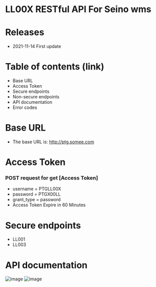# LL00X RESTful API For Seino wms
# Releases
* 2021-11-14 First update
# Table of contents (link)
* Base URL
* Access Token
* Secure endpoints
* Non-secure endpoints
* API documentation
* Error codes
# Base URL
* The base URL is: http://ptg.somee.com
# Access Token
### POST request for get [Access Token]
* username = PTGLL00X
* password = PTGX00LL
* grant_type = password
* Access Token Expire in 60 Minutes
# Secure endpoints
* LL001
* LL003
# API documentation
![image](https://user-images.githubusercontent.com/41188202/141670800-4878b0e4-8a8a-4a9d-b4ca-faa3525db359.png)
![image](https://user-images.githubusercontent.com/41188202/141671181-260ff47e-e623-4f7e-b00d-e53916ead6d9.png)
